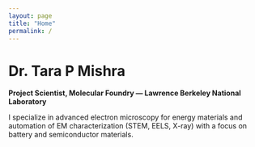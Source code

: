 ```yaml
---
layout: page
title: "Home"
permalink: /
---
```


# Dr. Tara P Mishra
**Project Scientist, Molecular Foundry — Lawrence Berkeley National Laboratory**

I specialize in advanced electron microscopy for energy materials and automation of EM characterization (STEM, EELS, X-ray) with a focus on battery and semiconductor materials.